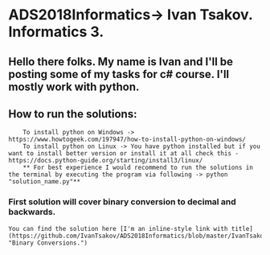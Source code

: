 # ADS2018Informatics-> Ivan Tsakov. Informatics 3. 

## Hello there folks. My name is Ivan and I'll be posting some of my tasks for c# course. I'll mostly work with python. 

## How to run the solutions:
		To install python on Windows -> https://www.howtogeek.com/197947/how-to-install-python-on-windows/
		To install python on Linux -> You have python installed but if you want to install better version or install it at all check this - https://docs.python-guide.org/starting/install3/linux/
		** For best experience I would recommend to run the solutions in the terminal by executing the program via following -> python "solution_name.py"**


### First solution will cover binary conversion to decimal and backwards.
	
	You can find the solution here [I'm an inline-style link with title](https://github.com/IvanTsakov/ADS2018Informatics/blob/master/IvanTsakov_1601261018/binaryAlgorithm/binaryAlgorithm.py "Binary Conversions.")
